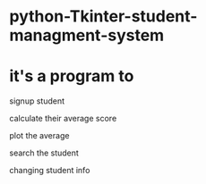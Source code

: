 # python-Tkinter-student-managment-system

# it's a program to 

signup student


calculate their average score


plot the average 


search the student


changing student info


